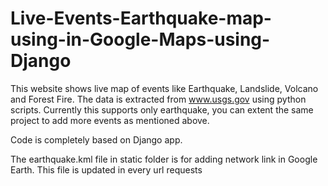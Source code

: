 # Live-Events-Earthquake-map-using-in-Google-Maps-using-Django

This website shows live map of events like Earthquake, Landslide, Volcano and Forest Fire.
The data is extracted from www.usgs.gov using python scripts.
Currently this supports only earthquake, you can extent the same project to add more events as mentioned above.

Code is completely based on Django app.

The earthquake.kml file in static folder is for adding network link in Google Earth. This file is updated in every url requests

